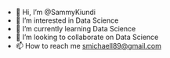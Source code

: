 - 👋 Hi, I’m @SammyKiundi
- 👀 I’m interested in Data Science 
- 🌱 I’m currently learning Data Science
- 💞️ I’m looking to collaborate on Data Science
- 📫 How to reach me smichaell89@gmail.com

<!---
SammyKiundi/SammyKiundi is a ✨ special ✨ repository because its `README.md` (this file) appears on your GitHub profile.
You can click the Preview link to take a look at your changes.
--->
